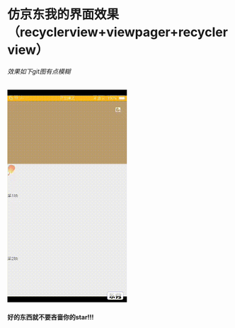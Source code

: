 # 仿京东我的界面效果（recyclerview+viewpager+recyclerview）
###### 效果如下git图有点模糊  
![git图](https://github.com/sinbara0813/DoubleRecyclerView/raw/master/1.gif)



#### 好的东西就不要吝啬你的star!!!

